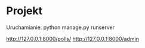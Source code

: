 # Projekt


Uruchamianie:
python manage.py runserver

http://127.0.0.1:8000/polls/
http://127.0.0.1:8000/admin
